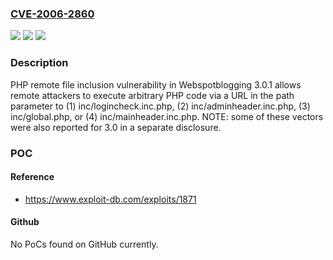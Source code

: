 ### [CVE-2006-2860](https://cve.mitre.org/cgi-bin/cvename.cgi?name=CVE-2006-2860)
![](https://img.shields.io/static/v1?label=Product&message=n%2Fa&color=blue)
![](https://img.shields.io/static/v1?label=Version&message=n%2Fa&color=blue)
![](https://img.shields.io/static/v1?label=Vulnerability&message=n%2Fa&color=brighgreen)

### Description

PHP remote file inclusion vulnerability in Webspotblogging 3.0.1 allows remote attackers to execute arbitrary PHP code via a URL in the path parameter to (1) inc/logincheck.inc.php, (2) inc/adminheader.inc.php, (3) inc/global.php, or (4) inc/mainheader.inc.php.  NOTE: some of these vectors were also reported for 3.0 in a separate disclosure.

### POC

#### Reference
- https://www.exploit-db.com/exploits/1871

#### Github
No PoCs found on GitHub currently.


